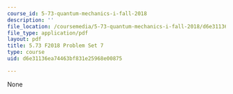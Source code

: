 ```yaml
---
course_id: 5-73-quantum-mechanics-i-fall-2018
description: ''
file_location: /coursemedia/5-73-quantum-mechanics-i-fall-2018/d6e31136ea74463bf831e25968e00875_MIT5_73F18_PSet7.pdf
file_type: application/pdf
layout: pdf
title: 5.73 F2018 Problem Set 7
type: course
uid: d6e31136ea74463bf831e25968e00875

---
```

None